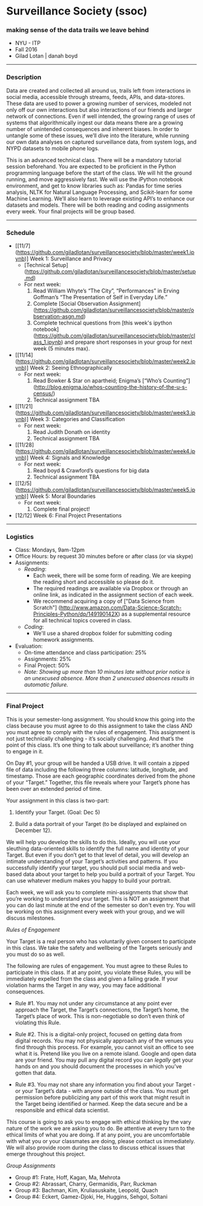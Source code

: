 # Surveillance Society (ssoc)
### making sense of the data trails we leave behind

- NYU - ITP
- Fall 2016
- Gilad Lotan | danah boyd

---
### Description
Data are created and collected all around us, trails left from interactions in social media, accessible through streams, feeds, APIs, and data-stores. These data are used to power a growing number of services, modeled not only off our own interactions but also interactions of our friends and larger network of connections. Even if well intended, the growing range of uses of systems that algorithmically ingest our data means there are a growing number of unintended consequences and inherent biases. In order to untangle some of these issues, we’ll dive into the literature, while running our own data analyses on captured surveillance data, from system logs, and NYPD datasets to mobile phone logs.

This is an advanced technical class. There will be a mandatory tutorial session beforehand. You are expected to be proficient in the Python programming language before the start of the class. We will hit the ground running, and move aggressively fast. We will use the iPython notebook environment, and get to know libraries such as: Pandas for time series analysis, NLTK for Natural Language Processing, and Scikit-learn for some Machine Learning. We’ll also learn to leverage existing API’s to enhance our datasets and models. There will be both reading and coding assignments every week. Your final projects will be group based.

---
### Schedule

- [[11/7] (https://github.com/giladlotan/surveillancesociety/blob/master/week1.ipynb)] Week 1: Surveillance and Privacy
    - [Technical Setup] (https://github.com/giladlotan/surveillancesociety/blob/master/setup.md)
    - For next week:
        1. Read William Whyte’s “The City”, “Performances” in Erving Goffman’s “The Presentation of Self in Everyday Life.”
        2. Complete [Social Observation Assignment] (https://github.com/giladlotan/surveillancesociety/blob/master/observation-asgn.md)
        3. Complete technical questions from [this week's ipython notebook] (https://github.com/giladlotan/surveillancesociety/blob/master/class_1.ipynb) and prepare short responses in your group for next week (5 minutes max).
- [[11/14] (https://github.com/giladlotan/surveillancesociety/blob/master/week2.ipynb)] Week 2: Seeing Ethnographically
    - For next week: 
        1. Read Bowker & Star on apartheid; Enigma’s [“Who’s Counting”] (http://blog.enigma.io/whos-counting-the-history-of-the-u-s-census/)
        2. Technical assignment TBA
- [[11/21] (https://github.com/giladlotan/surveillancesociety/blob/master/week3.ipynb)] Week 3: Categories and Classification
    - For next week: 
        1. Read Judith Donath on identity
        2. Technical assignment TBA         
- [[11/28] (https://github.com/giladlotan/surveillancesociety/blob/master/week4.ipynb)] Week 4: Signals and Knowledge
    - For next week: 
        1. Read boyd & Crawford’s questions for big data
        2. Technical assignment TBA  
- [[12/5] (https://github.com/giladlotan/surveillancesociety/blob/master/week5.ipynb)] Week 5: Moral Boundaries
    - For next week: 
        1. Complete final project!
- [12/12] Week 6: Final Project Presentations

---
### Logistics
- Class: Mondays, 9am-12pm
- Office Hours: by request 30 minutes before or after class (or via skype)
- Assignments:
    - _Reading_:
        - Each week, there will be some form of reading. We are keeping the reading short and accessible so please do it.
        - The required readings are available via Dropbox or through an online link, as indicated in the assignment section of each week.
        - We recommend acquiring a copy of ["Data Science from Scratch"] (http://www.amazon.com/Data-Science-Scratch-Principles-Python/dp/149190142X) as a supplemental resource for all technical topics covered in class.
    - _Coding_:
        - We'll use a shared dropbox folder for submitting coding homework assignments.
- Evaluation:
  - On-time attendance and class participation: 25%
  - Assignments: 25%
  - Final Project: 50%
  - _Note: Showing up more than 10 minutes late without prior notice is an unexcused absence. More than 2 unexcused absences results in automatic failure._

---
### Final Project

This is your semester-long assignment. You should know this going into the class because you must agree to do this assignment to take the class AND you must agree to comply with the rules of engagement. This assignment is not just technically challenging - it’s socially challenging. And that’s the point of this class.  It’s one thing to talk about surveillance; it’s another thing to engage in it.

On Day #1, your group will be handed a USB drive. It will contain a zipped file of data including the following three columns: latitude, longitude, and timestamp. Those are each geographic coordinates derived from the phone of your “Target.”  Together, this file reveals where your Target’s phone has been over an extended period of time.

Your assignment in this class is two-part:

1) Identify your Target. (Goal: Dec 5)

2) Build a data portrait of your Target (to be displayed and explained on December 12).

We will help you develop the skills to do this.  Ideally, you will use your sleuthing data-oriented skills to identify the full name and identity of your Target. But even if you don’t get to that level of detail, you will develop an intimate understanding of your Target’s activities and patterns.  If you successfully identify your target, you should pull social media and web-based data about your target to help you build a portrait of your Target. You can use whatever medium makes you happy to build your portrait.

Each week, we will ask you to complete mini-assignments that show that you’re working to understand your target. This is NOT an assignment that you can do last minute at the end of the semester so don’t even try. You will be working on this assignment every week with your group, and we will discuss milestones.

*Rules of Engagement*

Your Target is a real person who has voluntarily given consent to participate in this class. We take the safety and wellbeing of the Targets seriously and you must do so as well.

The following are rules of engagement. You must agree to these Rules to participate in this class. If at any point, you violate these Rules, you will be immediately expelled from the class and given a failing grade. If your violation harms the Target in any way, you may face additional consequences.

- Rule #1. You may not under any circumstance at any point ever approach the Target, the Target’s connections, the Target’s home, the Target’s place of work. This is non-negotiable so don’t even think of violating this Rule.

- Rule #2. This is a digital-only project, focused on getting data from digital records. You may not physically approach any of the venues you find through this process. For example, you cannot visit an office to see what it is. Pretend like you live on a remote island.  Google and open data are your friend.  You may pull any digital record you can *legally* get your hands on and you should document the processes in which you’ve gotten that data.

- Rule #3. You may not share any information you find about your Target - or your Target’s data - with anyone outside of the class. You must get permission before publicizing any part of this work that might result in the Target being identified or harmed. Keep the data secure and be a responsible and ethical data scientist.

This course is going to ask you to engage with ethical thinking by the vary nature of the work we are asking you to do. Be attentive at every turn to the ethical limits of what you are doing. If at any point, you are uncomfortable with what you or your classmates are doing, please contact us immediately.  We will also provide room during the class to discuss ethical issues that emerge throughout this project.


*Group Assignments*

- Group #1: Frate, Hoff, Kagan, Ma, Mehrota
- Group #2: Abrassart, Charry, Germanidis, Parr, Ruckman
- Group #3: Bachman, Kim, Kruliasuskaite, Leopold, Quach
- Group #4: Eckert, Gamez-Djoki, He, Huggins, Sehgol, Soltani
